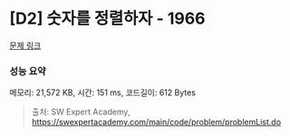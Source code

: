 # [D2] 숫자를 정렬하자 - 1966 

[문제 링크](https://swexpertacademy.com/main/code/problem/problemDetail.do?contestProbId=AV5PrmyKAWEDFAUq) 

### 성능 요약

메모리: 21,572 KB, 시간: 151 ms, 코드길이: 612 Bytes



> 출처: SW Expert Academy, https://swexpertacademy.com/main/code/problem/problemList.do